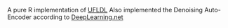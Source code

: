 A pure R implementation of [UFLDL](http://ufldl.stanford.edu/wiki/index.php/UFLDL_Tutorial)
Also implemented the Denoising Auto-Encoder according to [DeepLearning.net](http://deeplearning.net/tutorial/dA.html#daa)


